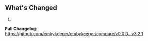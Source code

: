 ## What's Changed

1.

**Full Changelog**: https://github.com/embykeeper/embykeeper/compare/v0.0.0...v3.2.1
